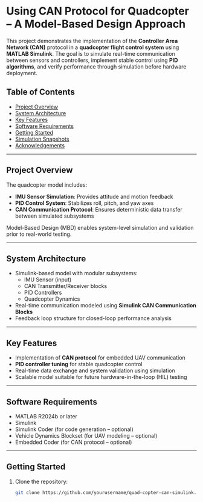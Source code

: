 # Using CAN Protocol for Quadcopter – A Model-Based Design Approach

This project demonstrates the implementation of the **Controller Area Network (CAN)** protocol in a **quadcopter flight control system** using **MATLAB Simulink**. The goal is to simulate real-time communication between sensors and controllers, implement stable control using **PID algorithms**, and verify performance through simulation before hardware deployment.

## Table of Contents
- [Project Overview](#project-overview)
- [System Architecture](#system-architecture)
- [Key Features](#key-features)
- [Software Requirements](#software-requirements)
- [Getting Started](#getting-started)
- [Simulation Snapshots](#simulation-snapshots)
- [Acknowledgements](#acknowledgements)

---

## Project Overview

The quadcopter model includes:
- **IMU Sensor Simulation**: Provides attitude and motion feedback
- **PID Control System**: Stabilizes roll, pitch, and yaw axes
- **CAN Communication Protocol**: Ensures deterministic data transfer between simulated subsystems

Model-Based Design (MBD) enables system-level simulation and validation prior to real-world testing.

---

## System Architecture

- Simulink-based model with modular subsystems:
  - IMU Sensor (input)
  - CAN Transmitter/Receiver blocks
  - PID Controllers
  - Quadcopter Dynamics
- Real-time communication modeled using **Simulink CAN Communication Blocks**
- Feedback loop structure for closed-loop performance analysis

---

## Key Features

- Implementation of **CAN protocol** for embedded UAV communication  
- **PID controller tuning** for stable quadcopter control  
- Real-time data exchange and system validation using simulation  
- Scalable model suitable for future hardware-in-the-loop (HIL) testing  

---

## Software Requirements

- MATLAB R2024b or later  
- Simulink  
- Simulink Coder (for code generation – optional)  
- Vehicle Dynamics Blockset (for UAV modeling – optional)  
- Embedded Coder (for CAN protocol – optional)  

---

## Getting Started

1. Clone the repository:
   ```bash
   git clone https://github.com/yourusername/quad-copter-can-simulink.git
